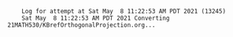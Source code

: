         Log for attempt at Sat May  8 11:22:53 AM PDT 2021 (13245)
        Sat May  8 11:22:53 AM PDT 2021 Converting 21MATH530/KBrefOrthogonalProjection.org...

